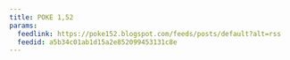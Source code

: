 ```yaml
---
title: POKE 1,52
params:
  feedlink: https://poke152.blogspot.com/feeds/posts/default?alt=rss
  feedid: a5b34c01ab1d15a2e852099453131c8e
---
```

